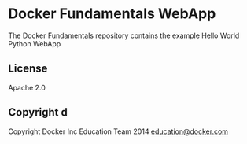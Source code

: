 Docker Fundamentals WebApp
==========================

The Docker Fundamentals repository contains the example Hello World Python WebApp

## License

Apache 2.0

## Copyright d

Copyright Docker Inc Education Team 2014 <education@docker.com>
